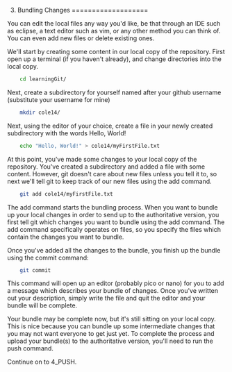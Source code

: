 3. Bundling Changes
===================

You can edit the local files any way you'd like, be that through an IDE such as eclipse, a
text editor such as vim, or any other method you can think of. You can even add new files or
delete existing ones.

We'll start by creating some content in our local copy of the repository.
First open up a terminal (if you haven't already), and change directories into the local
copy.
```bash
    cd learningGit/
```

Next, create a subdirectory for yourself named after your github username (substitute your
username for mine)
```bash
    mkdir cole14/
```

Next, using the editor of your choice, create a file in your newly created subdirectory with
the words Hello, World!
```bash
    echo "Hello, World!" > cole14/myFirstFile.txt
```

At this point, you've made some changes to your local copy of the repository.  You've created
a subdirectory and added a file with some content.  However, git doesn't care about new files
unless you tell it to, so next we'll tell git to keep track of our new files using the add
command.
```bash
    git add cole14/myFirstFile.txt
```

The add command starts the bundling process.  When you want to bundle up your local changes
in order to send up to the authoritative version, you first tell git which changes you want
to bundle using the add command.  The add command specifically operates on files, so you
specify the files which contain the changes you want to bundle.

Once you've added all the changes to the bundle, you finish up the bundle using the commit
command:
```bash
    git commit
```

This command will open up an editor (probably pico or nano) for you to add a
message which describes your bundle of changes.  Once you've written out your description,
simply write the file and quit the editor and your bundle will be complete.

Your bundle may be complete now, but it's still sitting on your local copy.  This is nice
because you can bundle up some intermediate changes that you may not want everyone to get
just yet.  To complete the process and upload your bundle(s) to the authoritative version,
you'll need to run the push command.

Continue on to 4_PUSH.
    
